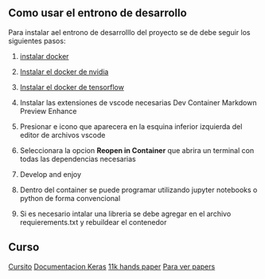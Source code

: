 ## Como usar el entrono de desarrollo
Para instalar ael entrono de desarrolllo del proyecto se de debe seguir los siguientes pasos:
1) [instalar docker](https://docs.docker.com/engine/install/ubuntu/#set-up-the-repository)

2) [Instalar el docker de nvidia](https://docs.nvidia.com/datacenter/cloud-native/container-toolkit/install-guide.html#docker)

3) [Instalar el docker de tensorflow](https://www.tensorflow.org/install/docker?hl=es-419)

4) Instalar las extensiones de vscode necesarias
    Dev Container 
    Markdown Preview Enhance

5) Presionar e icono que aparecera en la esquina inferior izquierda del editor de archivos vscode

6) Seleccionara la opcion **Reopen in Container** que abrira un terminal con todas las dependencias necesarias

7) Develop and enjoy

8) Dentro del container se puede programar utilizando jupyter notebooks o python  de forma convencional

9) Si es necesario intalar una libreria se debe agregar en el archivo requierements.txt y rebuildear el contenedor

## Curso
[Cursito](https://deeplizard.com/learn/video/RznKVRTFkBY)
[Documentacion Keras](https://keras.io/)
[11k hands paper](https://sites.google.com/view/11khands?pli=1)
[Para ver papers](https://sci.hubg.org/mirror)
